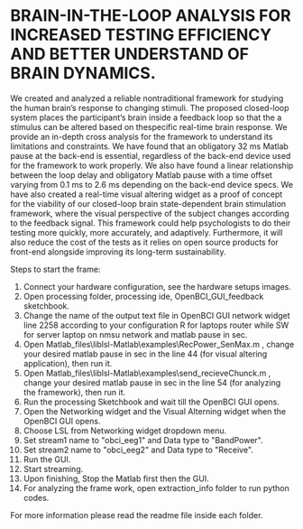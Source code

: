 # BRAIN-IN-THE-LOOP ANALYSIS FOR INCREASED TESTING EFFICIENCY AND BETTER UNDERSTAND OF BRAIN DYNAMICS.

We created and analyzed a reliable nontraditional framework for studying the human brain’s response to changing  stimuli. The proposed closed-loop system places the participant’s brain inside a feedback loop so that the a stimulus can be altered based on thespecific real-time brain response. We provide an in-depth cross analysis for the framework to understand its limitations and constraints.
We have found that an obligatory 32 ms Matlab pause at the back-end is essential,  regardless of the back-end device used for the framework to work properly. We also have found a linear relationship between the loop delay and obligatory Matlab pause with a time offset varying from 0.1 ms to 2.6 ms depending on the back-end device specs. We have also created a real-time visual altering widget as a proof of concept for the viability of our closed-loop brain state-dependent brain stimulation framework, where the visual perspective of the subject changes according to the feedback signal. 
This framework could help psychologists to do their testing more quickly, more accurately, and adaptively. Furthermore, it will also reduce the cost of the tests as it relies on open source products for front-end alongside improving its long-term sustainability.

Steps to start the frame:
1. Connect your hardware configuration, see the hardware setups images.
2. Open processing folder, processing ide, OpenBCI_GUI_feedback sketchbook.
3. Change the name of the output text file in OpenBCI GUI network widget line 2258 according to your configuration R for laptops router while SW for server laptop on nmsu network
    and matlab pause in sec.
4. Open Matlab_files\liblsl-Matlab\examples\RecPower_SenMax.m , change your desired matlab pause in sec in the line 44  (for visual altering application), then run it. 
5. Open Matlab_files\liblsl-Matlab\examples\send_recieveChunck.m , change your desired matlab pause in sec in the line 54  (for analyzing the framework), then run it.
6. Run the processing Sketchbook and wait till the OpenBCI GUI opens.
7. Open the Networking widget and the Visual Alterning widget when the OpenBCI GUI opens.
8. Choose LSL from Networking widget dropdown menu.
9. Set stream1 name to "obci_eeg1" and Data type to "BandPower".
10. Set stream2 name to "obci_eeg2" and Data type to "Receive".
11. Run the GUI.
12. Start streaming.
13. Upon finishing, Stop the Matlab first then the GUI.
14. For analyzing the frame work, open extraction_info folder to run python codes.

For more information please read the readme file inside each folder.


